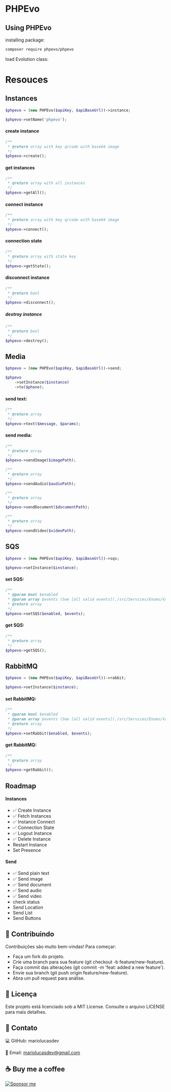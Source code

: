 # PHPEvo

## Using PHPEvo

installing package:

```bash
composer require phpevo/phpevo
```

load Evolution class:

# Resouces

## Instances

```php
$phpevo = (new PHPEvo($apiKey, $apiBaseUrl))->instance;

$phpevo->setName('phpevo');
```

#### create instance

```php
/**
 * @return array with key qrcode with base64 image
 */
$phpevo->create();
```

#### get instances

```php
/**
 * @return array with all instances
 */
$phpevo->getAll();
```

#### connect instance

```php
/**
 * @return array with key qrcode with base64 image
 */
$phpevo->connect();
```

#### connection state

```php
/**
 * @return array with state key
 */
$phpevo->getState();
```

#### disconnect instance

```php
/**
 * @return bool
 */
$phpevo->disconnect();
```

##### destroy instance

```php
/**
 * @return bool
 */
$phpevo->destroy();
```

## Media

```php
$phpevo = (new PHPEvo($apiKey, $apiBaseUrl))->send;

$phpevo
    ->setInstance($instance)
    ->to($phone);
```

#### send text:

```php
/**
 * @return array
 */
$phpevo->text($message, $params);
```

#### send media:

```php
/**
 * @return array
 */
$phpevo->sendImage($imagePath);

/**
 * @return array
 */
$phpevo->sendAudio($audioPath);

/**
 * @return array
 */
$phpevo->sendDocument($documentPath);

/**
 * @return array
 */
$phpevo->sendVideo($videoPath);
```

## SQS

```php
$phpevo = (new PHPEvo($apiKey, $apiBaseUrl))->sqs;

$phpevo->setInstance($instance);
```

#### set SQS:

```php
/**
 * @param bool $enabled
 * @param array $events (See [all valid events](./src/Services/Enums/ValidEvents.php))
 * @return array
 */
$phpevo->setSQS($enabled, $events);
```

#### get SQS:

```php
/**
 * @return array
 */
$phpevo->getSQS();
```

## RabbitMQ

```php
$phpevo = (new PHPEvo($apiKey, $apiBaseUrl))->rabbit;

$phpevo->setInstance($instance);
```

#### set RabbitMQ:

```php
/**
 * @param bool $enabled
 * @param array $events (See [all valid events](./src/Services/Enums/ValidEvents.php))
 * @return array
 */
$phpevo->setRabbit($enabled, $events);
```

#### get RabbitMQ:

```php
/**
 * @return array
 */
$phpevo->getRabbit();
```

## Roadmap

#### Instances

- ✅ Create Instance
- ✅ Fetch Instances
- ✅ Instance Connect
- ✅ Connection State
- ✅ Logout Instance
- ✅ Delete Instance
- Restart Instance
- Set Presence

#### Send

- ✅ Send plain text
- ✅ Send image
- ✅ Send document
- ✅ Send audio
- ✅ Send video
- check status
- Send Location
- Send List
- Send Buttons

## 🌟 Contribuindo

Contribuições são muito bem-vindas!
Para começar:

- Faça um fork do projeto.
- Crie uma branch para sua feature (git checkout -b feature/new-feature).
- Faça commit das alterações (git commit -m 'feat: added a new feature').
- Envie sua branch (git push origin feature/new-feature).
- Abra um pull request para análise.

## 📄 Licença

Este projeto está licenciado sob a MIT License. Consulte o arquivo LICENSE para mais detalhes.

## 🤝 Contato

💻 GitHub: mariolucasdev

📧 Email: mariolucasdev@gmail.com

## ☕ Buy me a coffee

[![Sponsor me](https://img.shields.io/badge/Sponsor%20me-%E2%9D%A4-red)](https://github.com/sponsors/mariolucasdev)
